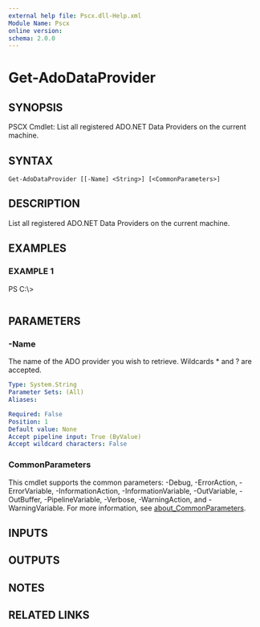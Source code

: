 ```yaml
---
external help file: Pscx.dll-Help.xml
Module Name: Pscx
online version:
schema: 2.0.0
---
```


# Get-AdoDataProvider

## SYNOPSIS
PSCX Cmdlet: List all registered ADO.NET Data Providers on the current machine.

## SYNTAX

```
Get-AdoDataProvider [[-Name] <String>] [<CommonParameters>]
```

## DESCRIPTION
List all registered ADO.NET Data Providers on the current machine.

## EXAMPLES

### EXAMPLE 1
PS C:\\\>

```

```

## PARAMETERS

### -Name
The name of the ADO provider you wish to retrieve.
Wildcards * and ?
are accepted.

```yaml
Type: System.String
Parameter Sets: (All)
Aliases:

Required: False
Position: 1
Default value: None
Accept pipeline input: True (ByValue)
Accept wildcard characters: False
```

### CommonParameters
This cmdlet supports the common parameters: -Debug, -ErrorAction, -ErrorVariable, -InformationAction, -InformationVariable, -OutVariable, -OutBuffer, -PipelineVariable, -Verbose, -WarningAction, and -WarningVariable. For more information, see [about_CommonParameters](http://go.microsoft.com/fwlink/?LinkID=113216).

## INPUTS

## OUTPUTS

## NOTES

## RELATED LINKS
